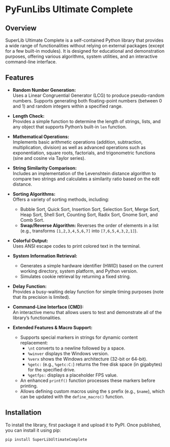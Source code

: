 # PyFunLibs Ultimate Complete

## Overview
SuperLib Ultimate Complete is a self-contained Python library that provides a wide range of functionalities without relying on external packages (except for a few built-in modules). It is designed for educational and demonstration purposes, offering various algorithms, system utilities, and an interactive command-line interface.

## Features

- **Random Number Generation:**  
  Uses a Linear Congruential Generator (LCG) to produce pseudo-random numbers. Supports generating both floating-point numbers (between 0 and 1) and random integers within a specified range.

- **Length Check:**  
  Provides a simple function to determine the length of strings, lists, and any object that supports Python’s built-in `len` function.

- **Mathematical Operations:**  
  Implements basic arithmetic operations (addition, subtraction, multiplication, division) as well as advanced operations such as exponentiation, square roots, factorials, and trigonometric functions (sine and cosine via Taylor series).

- **String Similarity Comparison:**  
  Includes an implementation of the Levenshtein distance algorithm to compare two strings and calculates a similarity ratio based on the edit distance.

- **Sorting Algorithms:**  
  Offers a variety of sorting methods, including:
  - Bubble Sort, Quick Sort, Insertion Sort, Selection Sort, Merge Sort, Heap Sort, Shell Sort, Counting Sort, Radix Sort, Gnome Sort, and Comb Sort.
  - **Swap/Reverse Algorithm:** Reverses the order of elements in a list (e.g., transforms `[1,2,3,4,5,6,7]` into `[7,6,5,4,3,2,1]`).

- **Colorful Output:**  
  Uses ANSI escape codes to print colored text in the terminal.

- **System Information Retrieval:**  
  - Generates a simple hardware identifier (HWID) based on the current working directory, system platform, and Python version.
  - Simulates cookie retrieval by returning a fixed string.

- **Delay Function:**  
  Provides a busy-waiting delay function for simple timing purposes (note that its precision is limited).

- **Command-Line Interface (CMD):**  
  An interactive menu that allows users to test and demonstrate all of the library’s functionalities.

- **Extended Features & Macro Support:**  
  - Supports special markers in strings for dynamic content replacement:
    - `\nt` converts to a newline followed by a space.
    - `%winver` displays the Windows version.
    - `%verx` shows the Windows architecture (32-bit or 64-bit).
    - `%getc:` (e.g., `%getc:C:`) returns the free disk space (in gigabytes) for the specified drive.
    - `%getfps:` displays a placeholder FPS value.
  - An enhanced `printf()` function processes these markers before printing.
  - Allows defining custom macros using the `$` prefix (e.g., `$name`), which can be updated with the `define_macro()` function.

## Installation

To install the library, first package it and upload it to PyPI. Once published, you can install it using pip:

```bash
pip install SuperLibUltimateComplete
